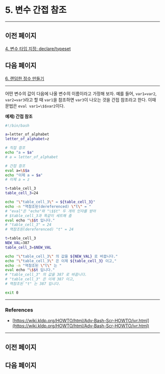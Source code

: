 # 5. 변수 간접 참조

---

## 이전 페이지

[4. 변수 타입 지정: declare/typeset](4%20%E1%84%87%E1%85%A7%E1%86%AB%E1%84%89%E1%85%AE%20%E1%84%90%E1%85%A1%E1%84%8B%E1%85%B5%E1%86%B8%20%E1%84%8C%E1%85%B5%E1%84%8C%E1%85%A5%E1%86%BC%20declare%20typeset%206b4a2d58b287488286870067ec7a17ce.md)

## 다음 페이지

[6. 랜덤한 정수 만들기](6%20%E1%84%85%E1%85%A2%E1%86%AB%E1%84%83%E1%85%A5%E1%86%B7%E1%84%92%E1%85%A1%E1%86%AB%20%E1%84%8C%E1%85%A5%E1%86%BC%E1%84%89%E1%85%AE%20%E1%84%86%E1%85%A1%E1%86%AB%E1%84%83%E1%85%B3%E1%86%AF%E1%84%80%E1%85%B5%20bc82753572484471be089b25057caab7.md)

---

어떤 변수의 값이 다음에 나올 변수의 이름이라고 가정해 보자. 예를 들어, `var1=var2`, `var2=var3`라고 할 때 `var1`을 참조하면 `var3`이 나오는 것을 간접 참조라고 한다. 이때 문법은 `eval var1=\$$var2`이다.

**예제) 간접 참조**

```bash
#!/bin/bash

a=letter_of_alphabet
letter_of_alphabet=z

# 직접 참조
echo "a = $a"
# a = letter_of_alphabet

# 간접 참조
eval a=\$$a
echo "이제 a = $a"
# 이제 a = z

t=table_cell_3
table_cell_3=24

echo "\"table_cell_3\" = ${table_cell_3}"
echo -n "역참조된(dereferenced) \"t\" = "
# "eval"은 "echo"와 "\$$t" 두 개의 인자를 받아
# $table_cell_3과 똑같이 세트해 줌
eval echo "\$$t 입니다."
# "table_cell_3" = 24
# 역참조된(dereferenced) "t" = 24

t=table_cell_3
NEW_VAL=387
table_cell_3=$NEW_VAL

echo "\"table_cell_3\" 의 값을 ${NEW_VAL} 로 바꿉니다."
echo "\"table_cell_3\" 은 이제 ${table_cell_3} 이고,"
echo -n "역참조된 \"t\" 는 "
eval echo "\$$t 입니다."
# "table_cell_3" 의 값을 387 로 바꿉니다.
# "table_cell_3" 은 이제 387 이고,
# 역참조된 "t" 는 387 입니다.

exit 0
```

---

### References

- [https://wiki.kldp.org/HOWTO/html/Adv-Bash-Scr-HOWTO/ivr.html](https://wiki.kldp.org/HOWTO/html/Adv-Bash-Scr-HOWTO/ivr.html)

---

## 이전 페이지

## 다음 페이지